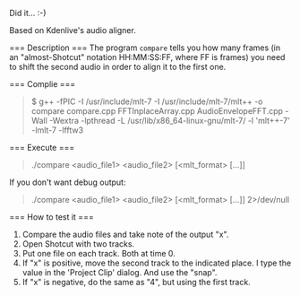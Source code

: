 Did it... :-)

Based on Kdenlive's audio aligner.


=== Description ===
The program `compare` tells you how many frames
(in an "almost-Shotcut" notation HH:MM:SS:FF, where FF is frames)
you need to shift the second audio in order to align it to the first one.


=== Complie ===
> $ g++ -fPIC -I /usr/include/mlt-7 -I /usr/include/mlt-7/mlt++ -o compare compare.cpp FFTInplaceArray.cpp AudioEnvelopeFFT.cpp -Wall -Wextra -lpthread -L /usr/lib/x86_64-linux-gnu/mlt-7/ -l 'mlt++-7' -lmlt-7 -lfftw3


=== Execute ===
> ./compare <audio_file1> <audio_file2> [<mlt_format> [...]]

If you don't want debug output:
> ./compare <audio_file1> <audio_file2> [<mlt_format> [...]] 2>/dev/null


=== How to test it ===
1. Compare the audio files and take note of the output "x".
2. Open Shotcut with two tracks.
3. Put one file on each track. Both at time 0.
4. If "x" is positive, move the second track to the indicated place.
I type the value in the 'Project Clip' dialog. And use the "snap".
5. If "x" is negative, do the same as "4", but using the first track.
